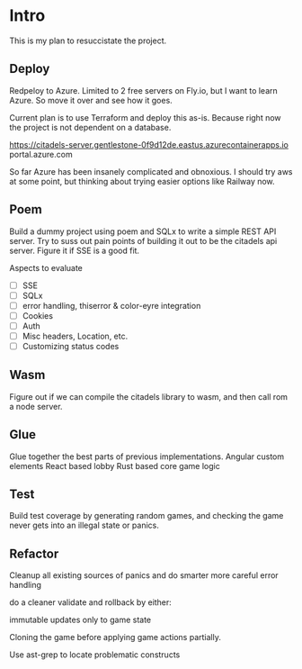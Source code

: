 # Intro
This is my plan to resuccistate the project.

## Deploy
Redpeloy to Azure. Limited to 2 free servers on Fly.io, but I want to learn Azure. So move it over and see how it goes.

Current plan is to use Terraform and deploy this as-is. Because right now the project is not dependent on a database. 

https://citadels-server.gentlestone-0f9d12de.eastus.azurecontainerapps.io
portal.azure.com


So far Azure has been insanely complicated and obnoxious. I should try aws at some point, but thinking about trying easier options like Railway now.

## Poem
Build a dummy project using poem and SQLx to write a simple REST API server.
Try to suss out pain points of building it out to be the citadels api server.
Figure it if SSE is a good fit.

Aspects to evaluate
- [ ] SSE
- [ ] SQLx
- [ ] error handling, thiserror & color-eyre integration
- [ ] Cookies
- [ ] Auth
- [ ] Misc headers, Location, etc. 
- [ ] Customizing status codes

## Wasm

Figure out if we can compile the citadels library to wasm, and then call rom a node server.

## Glue
Glue together the best parts of previous implementations.
Angular custom elements
React based lobby
Rust based core game logic


## Test

Build test coverage by generating random games, and checking the game never gets into an illegal state or panics.

## Refactor 
Cleanup all existing sources of panics and do smarter more careful error handling

do a cleaner validate and rollback by either:

immutable updates only to game state

Cloning the game before applying game actions partially.

Use ast-grep to locate problematic constructs


